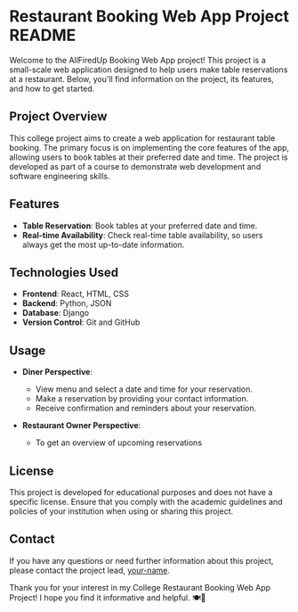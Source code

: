 # Restaurant Booking Web App Project README

Welcome to the AllFiredUp Booking Web App project! This project is a small-scale web application designed to help users make table reservations at a restaurant. Below, you'll find information on the project, its features, and how to get started.

## Project Overview

This college project aims to create a web application for restaurant table booking. The primary focus is on implementing the core features of the app, allowing users to book tables at their preferred date and time. The project is developed as part of a course to demonstrate web development and software engineering skills.

## Features

- **Table Reservation**: Book tables at your preferred date and time.
- **Real-time Availability**: Check real-time table availability, so users always get the most up-to-date information.


## Technologies Used

- **Frontend**: React, HTML, CSS
- **Backend**: Python, JSON
- **Database**: Django
- **Version Control**: Git and GitHub

## Usage

- **Diner Perspective**:
   - View menu and select a date and time for your reservation.
   - Make a reservation by providing your contact information.
   - Receive confirmation and reminders about your reservation.

- **Restaurant Owner Perspective**:
   - To get an overview of upcoming reservations


## License

This project is developed for educational purposes and does not have a specific license. Ensure that you comply with the academic guidelines and policies of your institution when using or sharing this project.

## Contact

If you have any questions or need further information about this project, please contact the project lead, [your-name](craigmcguirk1@gmail.com).

Thank you for your interest in my College Restaurant Booking Web App Project! I hope you find it informative and helpful. 🍽️🥂
